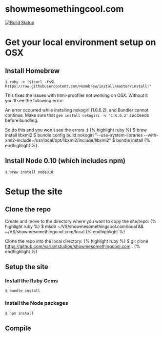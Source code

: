 # showmesomethingcool.com

[![Build Status](https://travis-ci.org/variantstudios/showmesomethingcool.com.svg)](https://travis-ci.org/variantstudios/showmesomethingcool.com)


# Get your local environment setup on OSX

## Install Homebrew

`$ ruby -e "$(curl -fsSL https://raw.githubusercontent.com/Homebrew/install/master/install)"`

This fixes the issues with html-proofiler not working on OSX. Without it you'll see the following error: 

An error occurred while installing nokogiri (1.6.6.2), and Bundler cannot continue.
Make sure that `gem install nokogiri -v '1.6.6.2'` succeeds before bundling.

So do this and you won't see the errors ;)
{% highlight ruby %}
$ brew install libxml2
$ bundle config build.nokogiri "--use-system-libraries --with-xml2-include=/usr/local/opt/libxml2/include/libxml2"
$ bundle install
{% endhighlight %}

## Install Node 0.10 (which includes npm)

`$ brew install node010`



# Setup the site

## Clone the repo

Create and move to the directory where you want to copy the site/repo:
{% highlight ruby %} $ mkdir ~/VS/showmesomethingcool.com/local && ~/VS/showmesomethingcool.com/local {% endhighlight %}

Clone the repo into the local directory:
{% highlight ruby %} $ git clone https://github.com/variantstudios/showmesomethingcool.com . {% endhighlight %}

## Setup the site

### Install the Ruby Gems
`$ bundle install`

### Install the Node packages
`$ npm install`

## Compile 